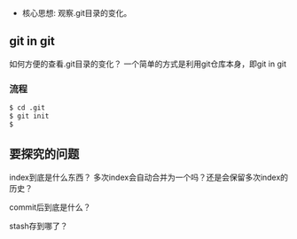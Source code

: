 


- 核心思想: 观察.git目录的变化。



## git in git

如何方便的查看.git目录的变化？
一个简单的方式是利用git仓库本身，即git in git



### 流程

```bash
$ cd .git
$ git init
$

```

## 要探究的问题

index到底是什么东西？
多次index会自动合并为一个吗？还是会保留多次index的历史？

commit后到底是什么？


stash存到哪了？
